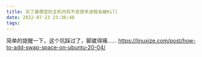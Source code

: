 ```yaml
---
title: 买了最便宜的主机内存不足很多进程会被Kill
date: 2022-07-23 23:36:48
tags:
---
```


简单的提醒一下，这个坑踩过了，脚崴得痛……
https://linuxize.com/post/how-to-add-swap-space-on-ubuntu-20-04/